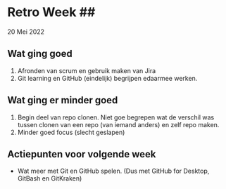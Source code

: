 # Retro Week \##

20 Mei 2022

## Wat ging goed
1. Afronden van scrum en gebruik maken van Jira
2. Git learning en GitHub (eindelijk) begrijpen edaarmee werken.

## Wat ging er minder goed
1. Begin deel van repo clonen. Niet goe begrepen wat de verschil was tussen clonen van een repo (van iemand anders) en zelf repo maken.
2. Minder goed focus (slecht geslapen)

## Actiepunten voor volgende week
* Wat meer met Git en GitHub spelen. (Dus met GitHub for Desktop, GitBash en GitKraken)

